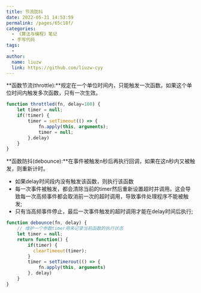 ```yaml
---
title: 节流防抖
date: 2022-05-31 14:53:59
permalink: /pages/65c18f/
categories:
  - 《算法与编程》笔记
  - 手写代码
tags:
  -
author:
  name: liuzw
  link: https://github.com/liuzw-cyy
---
```

**函数节流(throttle):**规定在一个单位时间内，只能触发一次函数。如果这个单位时间内触发多次函数，只有一次生效。
```js
function throttled(fn, delay=100) {
    let timer = null;
    if(!timer) {
        timer = setTimeout(() => {
            fn.apply(this, arguments);
            timer = null;
        },delay)
    }
}
```
**函数防抖(debounce):**在事件被触发n秒后再执行回调，如果在这n秒内又被触发，则重新计时。
* 如果delay时间段内没有触发该函数，则执行该函数
* 每一次事件被触发，都会清除当前的timer然后重新设置超时并调用。这会导致每一次高频事件都会取消前一次的超时调用，导致事件处理程序不能被触发;
* 只有当高频事件停止，最后一次事件触发的超时调用才能在delay时间后执行;
```js
function debounce(fn, delay) {
    // 维护一个参数timer用来记录当前函数的执行状态
    let timer = null;
    return function() {
        if(timer) {
          clearTimeout(timer);
        }
        timer = setTimerout(() => {
            fn.apply(this, arguments)
        }, delay)
    }
}
```
